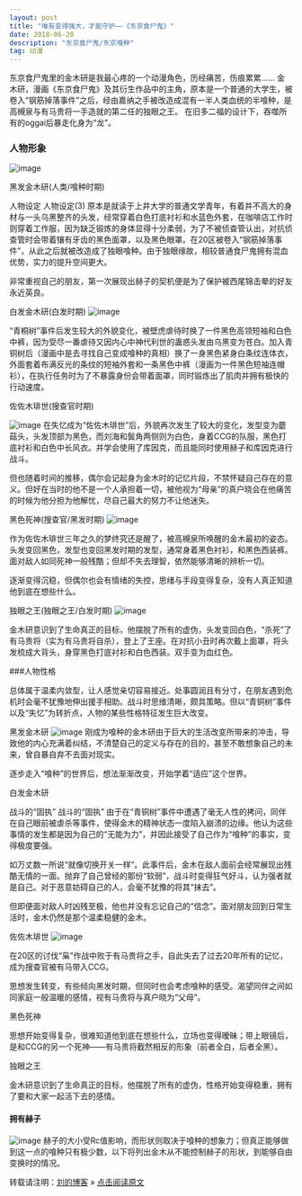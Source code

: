 ```yaml
---
layout: post
title: "唯有变得强大，才能守护——《东京食尸鬼》"
date: 2018-06-20  
description: "东京食尸鬼/东京喰种"
tag: 动漫
---
```



东京食尸鬼里的金木研是我最心疼的一个动漫角色，历经痛苦，伤痕累累……
金木研，漫画《东京食尸鬼》及其衍生作品中的主角，原本是一个普通的大学生，被卷入“钢筋掉落事件”之后，经由嘉纳之手被改造成混有一半人类血统的半喰种，是高槻泉与有马贵将一手造就的第二任的独眼之王。
在旧多二福的设计下，吞噬所有的oggai后暴走化身为“龙”。     

### 人物形象
![image](http://github.com/lyd2580/lyd2580.github.io/raw/master/images/6.jpg)

黑发金木研(人类/喰种时期)

人物设定
人物设定(3)
原本是就读于上井大学的普通文学青年，有着并不高大的身材与一头乌黑整齐的头发，经常穿着白色打底衬衫和水蓝色外套，在咖啡店工作时则穿着工作服，因为缺乏锻炼的身体显得十分柔弱，为了不被侦查管认出，对抗侦查管时会带着镶有牙齿的黑色面罩，以及黑色眼罩。在20区被卷入“钢筋掉落事件”，从此之后就被改造成了独眼喰种。由于独眼缘故，相较普通食尸鬼拥有混血优势，实力的提升空间更大。

非常重视自己的朋友，第一次展现出赫子的契机便是为了保护被西尾锦击晕的好友永近英良。

白发金木研(白发时期)
![image](http://github.com/lyd2580/lyd2580.github.io/raw/master/images/4.jpg)


“青桐树”事件后发生较大的外貌变化，被壁虎虐待时换了一件黑色高领短袖和白色中裤，因为受尽一番虐待又因内心中神代利世的蛊惑头发由乌黑变为苍白。加入青铜树后（漫画中是去寻找自己变成喰种的真相）换了一身黑色紧身白条纹连体衣，外面套着布满反光的条纹的短袖外套和一条黑色中裤（漫画为一件黑色短袖连帽衫），在执行任务时为了不暴露身份会带着面罩，同时锻炼出了肌肉并拥有极快的行动速度。

佐佐木琲世(搜查官时期)


![image](http://github.com/lyd2580/lyd2580.github.io/raw/master/images/9.jpg)
在失忆成为“佐佐木琲世”后，外貌再次发生了较大的变化，发型变为蘑菇头，头发顶部为黑色，而刘海和鬓角两侧则为白色，身着CCG的队服，黑色打底衬衫和白色中长风衣。并学会使用了库因克，而且能同时使用赫子和库因克进行战斗。

但也随着时间的推移，偶尔会记起身为金木时的记忆片段，不禁怀疑自己存在的意义。但好在当时的他不是一个人承担着一切，被他视为“母亲”的真户晓会在他痛苦的时候为他分担为他解忧，尽自己最大的努力不让他迷失。

黑色死神(搜查官/黑发时期)
![image](http://github.com/lyd2580/lyd2580.github.io/raw/master/images/6.jpg)

作为佐佐木琲世三年之久的梦终究还是醒了，被高槻泉所唤醒的金木最初的姿态。头发变回黑色，发型也变回黑发时期的发型，通常身着黑色衬衫，和黑色西装裤。面对敌人如同死神一般残酷；但却不失去理智，依然能够清晰的辨析一切。

逐渐变得沉稳，但偶尔也会有情绪的失控，思绪与手段变得复杂，没有人真正知道他到底在想些什么。

独眼之王(独眼之王/白发时期)
![image](http://github.com/lyd2580/lyd2580.github.io/raw/master/images/8.jpg)

金木研意识到了生命真正的目标，他摆脱了所有的虚伪，头发变回白色，“杀死”了有马贵将（实为有马贵将自杀），登上了王座。在对抗小丑时再次戴上面罩，将头发梳成大背头，身穿黑色打底衬衫和白色西装。双手变为血红色。


###人物性格

总体属于温柔内敛型，让人感觉亲切容易接近。处事圆润且有分寸，在朋友遇到危机时会毫不犹豫地伸出援手相助。战斗时思维清晰，颇具策略。但以“青铜树”事件以及“失忆”为转折点，人物的某些性格特征发生巨大改变。

黑发金木研
![image](http://github.com/lyd2580/lyd2580.github.io/raw/master/images/5.jpg)
刚成为喰种的金木研由于巨大的生活改变所带来的冲击，导致他的内心充满着纠结，不清楚自己的定义与存在的目的，甚至不敢想象自己的未来，曾自暴自弃不去面对现实。

逐步走入“喰种”的世界后，想法渐渐改变，开始学着“适应”这个世界。

白发金木研

战斗的“固执”
战斗的“固执”
由于在“青铜树”事件中遭遇了毫无人性的拷问，同伴在自己眼前被虐杀等事件，使得金木的精神状态一度陷入崩溃的边缘。他认为这些事情的发生都是因为自己的“无能为力”，并因此接受了自己作为“喰种”的事实，变得极度要强。

如万丈数一所说“就像切换开关一样”。此事件后，金木在敌人面前会经常展现出残酷无情的一面。抛弃了自己曾经的那份“软弱”，战斗时变得狂气好斗，认为强者就是自己。对于恶意妨碍自己的人，会毫不犹豫的将其“抹去”。

但即便面对敌人时凶残至极，他也并没有忘记自己的“信念”。面对朋友回到日常生活时，金木仍然是那个温柔稳健的金木。

佐佐木琲世
![image](http://github.com/lyd2580/lyd2580.github.io/raw/master/images/6.jpg)

在20区的讨伐“枭”作战中败于有马贵将之手，自此失去了过去20年所有的记忆，成为搜查官被有马带入CCG。

思想发生转变，有些倾向黑发时期，但同时也会考虑喰种的感受。渴望同伴之间如同家庭一般温暖的感情，视有马贵将与真户晓为“父母”。

黑色死神

思想开始变得复杂，很难知道他到底在想些什么，立场也变得暧昧；带上眼镜后，是和CCG的另一个死神——有马贵将截然相反的形象（前者全白，后者全黑）。

独眼之王

金木研意识到了生命真正的目标，他摆脱了所有的虚伪，性格开始变得稳重，拥有了要和大家一起活下去的感情。
#### 拥有赫子
![image](http://github.com/lyd2580/lyd2580.github.io/raw/master/images/7.jpg)
赫子的大小受Rc值影响，而形状则取决于喰种的想象力；但真正能够做到这一点的喰种只有极少数，以下将列出金木从不能控制赫子的形状，到能够自由变换时的情况。

转载请注明：[刘的博客](https://lyd2580.github.io) » [点击阅读原文](https://lyd2580.github.io)
